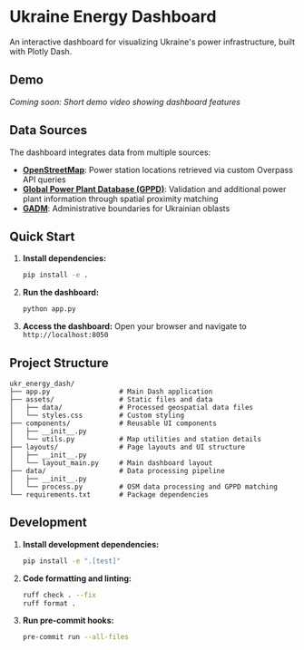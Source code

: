 # Ukraine Energy Dashboard

An interactive dashboard for visualizing Ukraine's power infrastructure, built with Plotly Dash.

## Demo

<!-- Placeholder for demo video -->
*Coming soon: Short demo video showing dashboard features*

## Data Sources

The dashboard integrates data from multiple sources:

- **[OpenStreetMap](https://www.openstreetmap.org/)**: Power station locations retrieved via custom Overpass API queries
- **[Global Power Plant Database (GPPD)](https://datasets.wri.org/dataset/globalpowerplantdatabase)**: Validation and additional power plant information through spatial proximity matching
- **[GADM](https://geodata.ucdavis.edu/gadm/)**: Administrative boundaries for Ukrainian oblasts

## Quick Start

1. **Install dependencies:**
   ```bash
   pip install -e .
   ```

2. **Run the dashboard:**
   ```bash
   python app.py
   ```

3. **Access the dashboard:**
   Open your browser and navigate to `http://localhost:8050`

## Project Structure

```
ukr_energy_dash/
├── app.py                 # Main Dash application
├── assets/                # Static files and data
│   ├── data/              # Processed geospatial data files
│   └── styles.css         # Custom styling
├── components/            # Reusable UI components
│   ├── __init__.py
│   └── utils.py           # Map utilities and station details
├── layouts/               # Page layouts and UI structure
│   ├── __init__.py
│   └── layout_main.py     # Main dashboard layout
├── data/                  # Data processing pipeline
│   ├── __init__.py
│   └── process.py         # OSM data processing and GPPD matching
└── requirements.txt       # Package dependencies
```

## Development

1. **Install development dependencies:**
   ```bash
   pip install -e ".[test]"
   ```

2. **Code formatting and linting:**
   ```bash
   ruff check . --fix
   ruff format .
   ```

3. **Run pre-commit hooks:**
   ```bash
   pre-commit run --all-files
   ```